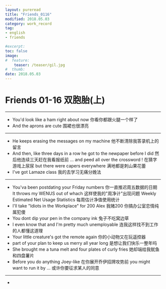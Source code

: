 ```yaml
---
layout: pureread
title: "Friends_0116"
modified: 2018.05.03
category: work_record
tag:
- english
- friends

#excerpt:
toc: false
image:
#  feature:
    teaser: /teaser/gil.jpg
#  thumb:
date: 2018.05.03
---
```

# Friends 01-16 双胞胎(上)

----------

- You'd look like a ham right about now 你看你都跟火腿一个样了
- And the aprons are cute 围裙也很漂亮

---
- He keeps erasing the messages on my machine 他不断清除我答录机上的留言
- And then, like three days in a row he got to the newpaper before I did 然后他连续三天赶在我看报纸前 ... and peed all over the crossword ! 在猜字游戏上尿尿 but there were capers everywhere 满地都是刺山果花蕾
- I've got Lamaze class 我的去学习无痛分娩法

-----
- You'va been postdating your Friday numbers 你一直推迟周五数据的日期 It throws my WENUS out of whach 这样使我的"周净计"出现问题 Weekly Estimated Net Usage Statistics 每周估计净值使用统计
- I'll take "Idiots in the Workplace" for 200 Alex 我赌200 你搞办公室恋情纯属犯傻
- You dont dip your pen in the company ink 兔子不吃窝边草
- I even know that and I'm pretty much unemployable 连我这样找不到工作的人都懂这道理
- Your little creature's got the remote again 你的小动物又在玩遥控器
- part of your plan to keep us merry all year long 是想让我们快乐一整年吗
- She brought me a tuna melt and four plates of curly fries 她却端给我鱿鱼和四盘薯片
- Before you do anything Joey-like 在你展开乔伊招牌攻势前 you might want to run it by ... 或许你要征求某人的同意

-----
- 
